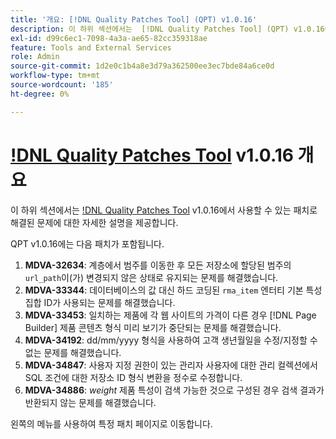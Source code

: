 ```yaml
---
title: '개요: [!DNL Quality Patches Tool] (QPT) v1.0.16'
description: 이 하위 섹션에서는  [!DNL Quality Patches Tool] (QPT) v1.0.16에서 사용할 수 있는 패치로 해결된 문제에 대한 자세한 설명을 제공합니다.
exl-id: d99c6ec1-7098-4a3a-ae65-82cc359318ae
feature: Tools and External Services
role: Admin
source-git-commit: 1d2e0c1b4a8e3d79a362500ee3ec7bde84a6ce0d
workflow-type: tm+mt
source-wordcount: '185'
ht-degree: 0%

---
```


# [!DNL Quality Patches Tool](QPT) v1.0.16 개요

이 하위 섹션에서는 [!DNL Quality Patches Tool](QPT) v1.0.16에서 사용할 수 있는 패치로 해결된 문제에 대한 자세한 설명을 제공합니다.

QPT v1.0.16에는 다음 패치가 포함됩니다.

1. **MDVA-32634**: 계층에서 범주를 이동한 후 모든 저장소에 할당된 범주의 `url_path`이(가) 변경되지 않은 상태로 유지되는 문제를 해결했습니다.
1. **MDVA-33344**: 데이터베이스의 값 대신 하드 코딩된 `rma_item` 엔터티 기본 특성 집합 ID가 사용되는 문제를 해결했습니다.
1. **MDVA-33453**: 일치하는 제품에 각 웹 사이트의 가격이 다른 경우 [!DNL Page Builder] 제품 콘텐츠 형식 미리 보기가 중단되는 문제를 해결했습니다.
1. **MDVA-34192**: dd/mm/yyyy 형식을 사용하여 고객 생년월일을 수정/지정할 수 없는 문제를 해결했습니다.
1. **MDVA-34847**: 사용자 지정 권한이 있는 관리자 사용자에 대한 관리 컬렉션에서 SQL 조건에 대한 저장소 ID 형식 변환을 정수로 수정합니다.
1. **MDVA-34886**: *weight* 제품 특성이 검색 가능한 것으로 구성된 경우 검색 결과가 반환되지 않는 문제를 해결했습니다.

왼쪽의 메뉴를 사용하여 특정 패치 페이지로 이동합니다.

